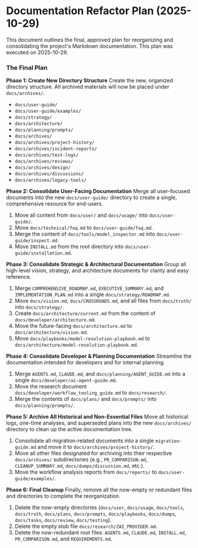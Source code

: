 # Documentation Refactor Plan (2025-10-29)

This document outlines the final, approved plan for reorganizing and consolidating the project's Markdown documentation. This plan was executed on 2025-10-29.

### The Final Plan

**Phase 1: Create New Directory Structure**
Create the new, organized directory structure. All archived materials will now be placed under `docs/archives/`.

*   `docs/user-guide/`
*   `docs/user-guide/examples/`
*   `docs/strategy/`
*   `docs/architecture/`
*   `docs/planning/prompts/`
*   `docs/archives/`
*   `docs/archives/project-history/`
*   `docs/archives/incident-reports/`
*   `docs/archives/test-logs/`
*   `docs/archives/reviews/`
*   `docs/archives/design/`
*   `docs/archives/discussions/`
*   `docs/archives/legacy-tools/`

**Phase 2: Consolidate User-Facing Documentation**
Merge all user-focused documents into the new `docs/user-guide/` directory to create a single, comprehensive resource for end-users.

1.  Move all content from `docs/user/` and `docs/usage/` into `docs/user-guide/`.
2.  Move `docs/technical/faq.md` to `docs/user-guide/faq.md`.
3.  Merge the content of `docs/tools/model_inspector.md` into `docs/user-guide/inspect.md`.
4.  Move `INSTALL.md` from the root directory into `docs/user-guide/installation.md`.

**Phase 3: Consolidate Strategic & Architectural Documentation**
Group all high-level vision, strategy, and architecture documents for clarity and easy reference.

1.  Merge `COMPREHENSIVE_ROADMAP.md`, `EXECUTIVE_SUMMARY.md`, and `IMPLEMENTATION_PLAN.md` into a single `docs/strategy/ROADMAP.md`.
2.  Move `docs/vision.md`, `docs/CROSSROADS.md`, and all files from `docs/truth/` into `docs/strategy/`.
3.  Create `docs/architecture/current.md` from the content of `docs/developer/architecture.md`.
4.  Move the future-facing `docs/architecture.md` to `docs/architecture/vision.md`.
5.  Move `docs/playbooks/model-resolution-playbook.md` to `docs/architecture/model-resolution-playbook.md`.

**Phase 4: Consolidate Developer & Planning Documentation**
Streamline the documentation intended for developers and for internal planning.

1.  Merge `AGENTS.md`, `CLAUDE.md`, and `docs/planning/AGENT_GUIDE.md` into a single `docs/developer/ai-agent-guide.md`.
2.  Move the research document `docs/developer/workflow_tooling_guide.md` to `docs/research/`.
3.  Merge the contents of `docs/plans/` and `docs/prompts/` into `docs/planning/prompts/`.

**Phase 5: Archive All Historical and Non-Essential Files**
Move all historical logs, one-time analyses, and superseded plans into the new `docs/archives/` directory to clean up the active documentation tree.

1.  Consolidate all migration-related documents into a single `migration-guide.md` and move it to `docs/archives/project-history/`.
2.  Move all other files designated for archiving into their respective `docs/archives/` subdirectories (e.g., `PR_COMPARISON.md`, `CLEANUP_SUMMARY.md`, `docs/dumps/discussion.md`, etc.).
3.  Move the workflow analysis reports from `docs/reports/` to `docs/user-guide/examples/`.

**Phase 6: Final Cleanup**
Finally, remove all the now-empty or redundant files and directories to complete the reorganization.

1.  Delete the now-empty directories (`docs/user`, `docs/usage`, `docs/tools`, `docs/truth`, `docs/plans`, `docs/prompts`, `docs/playbooks`, `docs/dumps`, `docs/tasks`, `docs/review`, `docs/testing`).
2.  Delete the empty stub file `docs/research/ZAI_PROVIDER.md`.
3.  Delete the now-redundant root files: `AGENTS.md`, `CLAUDE.md`, `INSTALL.md`, `PR_COMPARISON.md`, and `REQUIREMENTS.md`.
